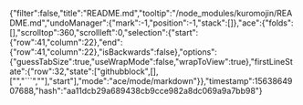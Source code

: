 {"filter":false,"title":"README.md","tooltip":"/node_modules/kuromojin/README.md","undoManager":{"mark":-1,"position":-1,"stack":[]},"ace":{"folds":[],"scrolltop":360,"scrollleft":0,"selection":{"start":{"row":41,"column":22},"end":{"row":41,"column":22},"isBackwards":false},"options":{"guessTabSize":true,"useWrapMode":false,"wrapToView":true},"firstLineState":{"row":32,"state":["githubblock",[],["","```",""],"start"],"mode":"ace/mode/markdown"}},"timestamp":1563864907688,"hash":"aa11dcb29a689438cb9cce982a8dc069a9a7bb98"}